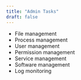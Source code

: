 ```yaml
---
title: "Admin Tasks"
draft: false
---
```



- File management
- Process management
- User management
- Permission management
- Service management
- Software management
- Log monitoring

